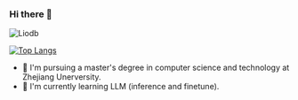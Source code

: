 ### Hi there 👋

![Liodb](https://github-readme-stats.vercel.app/api?username=zju-stu-lizheng&count_private=true&show_icons=true&include_all_commits=true)


[![Top Langs](https://github-readme-stats.vercel.app/api/top-langs/?username=zju-stu-lizheng&hide=VHDL,Shell,JavaScript,Verilog,Tcl,Stata,HTML,css,less,ejs,scss,TypeScript&layout=compact&langs_count=8)](https://github.com/zju-stu-lizheng/zju-stu-lizheng)


- 🔭 I'm pursuing a master's degree in computer science and technology at Zhejiang Unerversity. 
- 🌱 I'm currently learning LLM (inference and finetune).

<!--
**zju-stu-lizheng/zju-stu-lizheng** is a ✨ _special_ ✨ repository because its `README.md` (this file) appears on your GitHub profile.

Here are some ideas to get you started:

- 🔭 I’m currently working on Digital media Computing & Design Lab, Zhejiang Unerversity. 

- 👯 I’m looking to collaborate on ...
- 🤔 I’m looking for help with ...
- 💬 Ask me about ...
- 📫 How to reach me: ...
- 😄 Pronouns: ...
- ⚡ Fun fact: ...

- :orange_book: Focusing on Swift & iOS
- :hammer: Creator of applications and frameworks
- :ram: Founder the ObjCCN
- :meat_on_bone: Meat lover
-->



